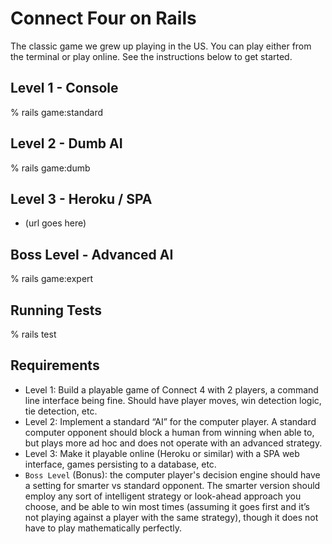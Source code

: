 # Connect Four on Rails

The classic game we grew up playing in the US. You can play either from the
terminal or play online. See the instructions below to get started.

## Level 1 - Console

  % rails game:standard

## Level 2 - Dumb AI

  % rails game:dumb

## Level 3 - Heroku / SPA

- (url goes here)

## Boss Level - Advanced AI

  % rails game:expert

## Running Tests

  % rails test

## Requirements

- Level 1: Build a playable game of Connect 4 with 2 players, a command line
  interface being fine.  Should have player moves, win detection logic,
  tie detection, etc.  
- Level 2: Implement a standard “AI” for the computer player. A standard
  computer opponent should block a human from winning when able to, but
  plays more ad hoc and does not operate with an advanced strategy.
- Level 3:  Make it playable online (Heroku or similar) with a SPA web
  interface, games persisting to a database,  etc.
- `Boss Level` (Bonus): the computer player's decision engine should have
  a setting for smarter vs standard opponent. The smarter version should
  employ any sort of intelligent strategy or look-ahead approach you choose,
  and be able to win most times (assuming it goes first and it’s not playing
  against a player with the same strategy), though it does not have to play
  mathematically perfectly.
